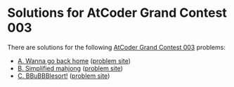 # Solutions for AtCoder Grand Contest 003

There are solutions for the following [AtCoder Grand Contest 003](https://atcoder.jp/contests/agc003) problems:

- [A. Wanna go back home](a.nim)
  ([problem site](https://atcoder.jp/contests/agc001/tasks/agc003_a))
- [B. Simplified mahjong](b.nim)
  ([problem site](https://atcoder.jp/contests/agc001/tasks/agc003_b))
- [C. BBuBBBlesort!](c.nim)
  ([problem site](https://atcoder.jp/contests/agc001/tasks/agc003_c))
